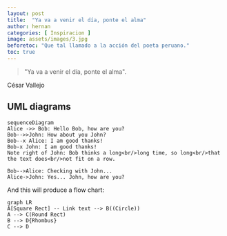 ```yaml
---
layout: post
title:  "Ya va a venir el día, ponte el alma"
author: hernan
categories: [ Inspiracion ]
image: assets/images/3.jpg
beforetoc: "Que tal llamado a la acción del poeta peruano."
toc: true
---
```

> "Ya va a venir el día, ponte el alma".

César Vallejo


## UML diagrams


```mermaid
sequenceDiagram
Alice ->> Bob: Hello Bob, how are you?
Bob-->>John: How about you John?
Bob--x Alice: I am good thanks!
Bob-x John: I am good thanks!
Note right of John: Bob thinks a long<br/>long time, so long<br/>that the text does<br/>not fit on a row.

Bob-->Alice: Checking with John...
Alice->John: Yes... John, how are you?
```

And this will produce a flow chart:

```mermaid
graph LR
A[Square Rect] -- Link text --> B((Circle))
A --> C(Round Rect)
B --> D{Rhombus}
C --> D
```
